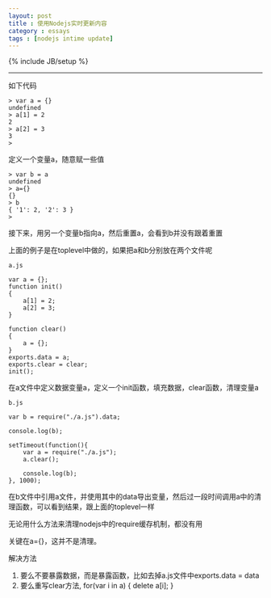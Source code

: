 ```yaml
---
layout: post
title : 使用Nodejs实时更新内容
category : essays
tags : [nodejs intime update]
---
```

{% include JB/setup %}


---
如下代码

	> var a = {}
	undefined
	> a[1] = 2
	2
	> a[2] = 3
	3
	> 
		
定义一个变量a，随意赋一些值

	> var b = a
	undefined
	> a={}
	{}
	> b
	{ '1': 2, '2': 3 }
	> 

接下来，用另一个变量b指向a，然后重置a，会看到b并没有跟着重置 

上面的例子是在toplevel中做的，如果把a和b分别放在两个文件呢

	a.js
	
	var a = {};
	function init()
	{
		a[1] = 2;
	    a[2] = 3;
	}
	
	function clear()
	{
		a = {};
	}
	exports.data = a;
	exports.clear = clear;
	init();
	
在a文件中定义数据变量a，定义一个init函数，填充数据，clear函数，清理变量a
	
	b.js
	
	var b = require("./a.js").data;
	
	console.log(b);
	
	setTimeout(function(){
		var a = require("./a.js");
	    a.clear();
	
	    console.log(b);
	}, 1000);

在b文件中引用a文件，并使用其中的data导出变量，然后过一段时间调用a中的清理函数，可以看到结果，跟上面的toplevel一样

无论用什么方法来清理nodejs中的require缓存机制，都没有用

关键在a={}，这并不是清理。

解决方法

1. 要么不要暴露数据，而是暴露函数，比如去掉a.js文件中exports.data = data 
2. 要么重写clear方法, for(var i in a) { delete a[i]; }